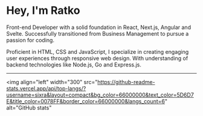 <h1>Hey, I'm Ratko</h1>

<p>Front-end Developer with a solid foundation in React, Next.js, Angular and Svelte. Successfully transitioned from Business Management to pursue a passion for coding.</p>

<p>Proficient in HTML, CSS and JavaScript, I specialize in creating engaging user experiences through responsive web design. With understanding of backend technologies like Node.js, Go and Express.js.</p>

<hr>

<img 
  align="left" 
  width="300" 
  src="https://github-readme-stats.vercel.app/api/top-langs/?username=sixra&layout=compact&bg_color=66000000&text_color=5D6D7E&title_color=0078FF&border_color=66000000&langs_count=6" 
  alt="GitHub stats"
>
